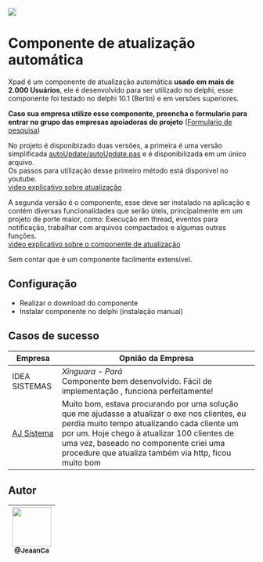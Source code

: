 <img src="https://github.com/jeaanca/delphi-auto-update/blob/master/xpad.png"><br>
# Componente de atualização automática
Xpad é um componente de atualização automática **usado em mais de 2.000 Usuários**, ele é desenvolvido para ser utilizado no delphi, esse componente foi testado no delphi 10.1 (Berlin) e em versões superiores.<br>

**Caso sua empresa utilize esse componente, preencha o formulario para entrar no grupo das empresas apoiadoras do projeto**
([Formulario de pesquisa](https://forms.gle/Cag2xkQgkmHfBYxn7))

No projeto é disponibizado duas versões, a primeira é uma versão simplificada [autoUpdate/autoUpdate.pas](https://github.com/jeaanca/delphi-auto-update/tree/master/autoUpdate) e é disponibilizada em um único arquivo. <br>
Os passos para utilização desse primeiro método está disponivel no youtube. <br>
[video explicativo sobre atualização](https://www.youtube.com/watch?v=wYsDSejNkcA&t) <br>

A segunda versão é o componente, esse deve ser instalado na aplicação e contém diversas funcionalidades que serão úteis, principalmente em um projeto de porte maior, como: Execução em thread, eventos para notificação, trabalhar com arquivos compactados e algumas outras funções. <br>
[video explicativo sobre o componente de atualização](https://www.youtube.com/watch?v=A5n2YYfuEx4) <br>

Sem contar que é um componente facilmente extensivel.

## Configuração
* Realizar o download do componente
* Instalar componente no delphi (instalação manual)

## Casos de sucesso
| Empresa  | Opnião da Empresa |
| ------------------- | ------------------- |
|  IDEA SISTEMAS | *Xinguara - Pará* <br> Componente bem desenvolvido. Fácil de implementação , funciona perfeitamente! |
|  [AJ Sistema](https://www.ajsistema.com.br/) | Muito bom, estava procurando por uma solução que me ajudasse a atualizar o exe nos clientes, eu perdia muito tempo atualizando cada cliente um por um. Hoje chego à atualizar 100 clientes de uma vez, baseado no componente criei uma procedure que atualiza também via http, ficou muito bom|

## Autor
| [<img src="https://avatars3.githubusercontent.com/u/30236552?v=4" width="80"><br><sub>@JeaanCa</sub>](https://github.com/jeaanca) |
| :---: |
